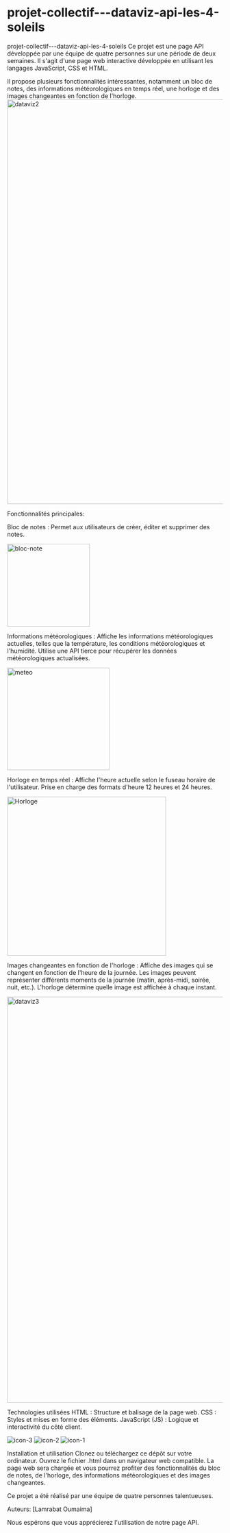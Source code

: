 # projet-collectif---dataviz-api-les-4-soleils
projet-collectif---dataviz-api-les-4-soleils 
Ce projet est une page API développée par une équipe de quatre personnes sur une période de deux semaines. Il s'agit d'une page web interactive développée en utilisant les langages JavaScript, CSS et HTML. 

Il propose plusieurs fonctionnalités intéressantes, notamment un bloc de notes, des informations météorologiques en temps réel, une horloge et des images changeantes en fonction de l'horloge.
<img width="944" alt="dataviz2" src="https://github.com/Oumaimalam1/projet-collectif---dataviz-api-les-4-soleils/assets/124173725/7c0558ef-c008-444d-bdc5-42e2ef0f5df2">

 Fonctionnalités principales:

 Bloc de notes :
Permet aux utilisateurs de créer, éditer et supprimer des notes.


<img width="193" alt="bloc-note" src="https://github.com/Oumaimalam1/projet-collectif---dataviz-api-les-4-soleils/assets/124173725/bbf8cac3-4fd3-4e01-b3fc-5e72e09669a7">

Informations météorologiques :
Affiche les informations météorologiques actuelles, telles que la température, les conditions météorologiques et l'humidité.
Utilise une API tierce pour récupérer les données météorologiques actualisées.


<img width="239" alt="meteo" src="https://github.com/Oumaimalam1/projet-collectif---dataviz-api-les-4-soleils/assets/124173725/edd382af-04ca-44ef-8e47-a58880ac73a0">


Horloge en temps réel :
Affiche l'heure actuelle selon le fuseau horaire de l'utilisateur.
Prise en charge des formats d'heure 12 heures et 24 heures.


<img width="371" alt="Horloge" src="https://github.com/Oumaimalam1/projet-collectif---dataviz-api-les-4-soleils/assets/124173725/6a2b1c8d-f524-4c9e-83a0-c569d68f218a">

Images changeantes en fonction de l'horloge :
Affiche des images qui se changent en fonction de l'heure de la journée.
Les images peuvent représenter différents moments de la journée (matin, après-midi, soirée, nuit, etc.).
L'horloge détermine quelle image est affichée à chaque instant.


<img width="947" alt="dataviz3" src="https://github.com/Oumaimalam1/projet-collectif---dataviz-api-les-4-soleils/assets/124173725/1b847179-1f97-4960-adab-30776cbbf1c9">

Technologies utilisées
HTML : Structure et balisage de la page web.
CSS : Styles et mises en forme des éléments.
JavaScript (JS) : Logique et interactivité du côté client.


![icon-3](https://github.com/Oumaimalam1/projet-collectif---dataviz-api-les-4-soleils/assets/124173725/618fc0ad-a642-41e0-b06f-4beec89d1ed8)
![icon-2](https://github.com/Oumaimalam1/projet-collectif---dataviz-api-les-4-soleils/assets/124173725/8e65ee3c-5939-485e-842c-bb26edbc254c)
![icon-1](https://github.com/Oumaimalam1/projet-collectif---dataviz-api-les-4-soleils/assets/124173725/1c52b054-42d8-44f2-9d1a-61697afc838c)


Installation et utilisation
Clonez ou téléchargez ce dépôt sur votre ordinateur.
Ouvrez le fichier .html dans un navigateur web compatible.
La page web sera chargée et vous pourrez profiter des fonctionnalités du bloc de notes, de l'horloge, des informations météorologiques et des images changeantes.

Ce projet a été réalisé par une équipe de quatre personnes talentueuses. 

Auteurs:
[Lamrabat Oumaima]

Nous espérons que vous apprécierez l'utilisation de notre page API.
